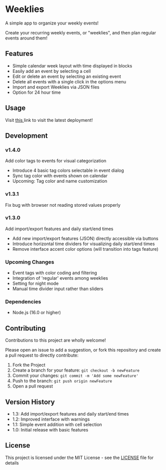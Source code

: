 # Weeklies

A simple app to organize your weekly events!

Create your recurring weekly events, or "weeklies", 
and then plan regular events around them! 

## Features

- Simple calendar week layout with time displayed in blocks
- Easily add an event by selecting a cell
- Edit or delete an event by selecting an existing event
- Delete all events with a single click in the options menu
- Import and export Weeklies via JSON files
- Option for 24 hour time

## Usage

Visit <a target="_blank" href="https://blloop.github.io/weeklies"> this </a> link to visit the latest deployment!

## Development

### v1.4.0

Add color tags to events for visual categorization

- Introduce 4 basic tag colors selectable in event dialog
- Sync tag color with events shown on calendar
- Upcoming: Tag color and name customization

### v1.3.1

Fix bug with browser not reading stored values properly

### v1.3.0

Add import/export features and daily start/end times

- Add new import/export features (JSON) directly accessible via buttons
- Introduce horizontal time dividers for visualizing daily start/end times
- Remove interface accent color options (will transition into tags feature)

### Upcoming Changes

- Event tags with color coding and filtering
- Integration of 'regular' events among weeklies
- Setting for night mode
- Manual time divider input rather than sliders

### Dependencies

- Node.js (16.0 or higher)

## Contributing

Contributions to this project are wholly welcome! 

Please open an issue to add a suggestion, 
or fork this repository and create a pull request to directly contribute: 

1. Fork the Project
2. Create a branch for your feature:  ```git checkout -b newFeature```
3. Commit your changes:  ```git commit -m 'Add some newFeature'```
4. Push to the branch:  ```git push origin newFeature```
5. Open a pull request

## Version History

* 1.3: Add import/export features and daily start/end times
* 1.2: Improved interface with warnings
* 1.1: Simple event addition with cell selection
* 1.0: Initial release with basic features

## License

This project is licensed under the MIT License - 
see the <a href="https://github.com/blloop/weeklies/blob/main/LICENSE" target="_blank">LICENSE</a> file for details

